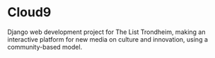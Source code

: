 # Cloud9
Django web development project for The List Trondheim, making an interactive platform for new media on culture and innovation, using a community-based model.
